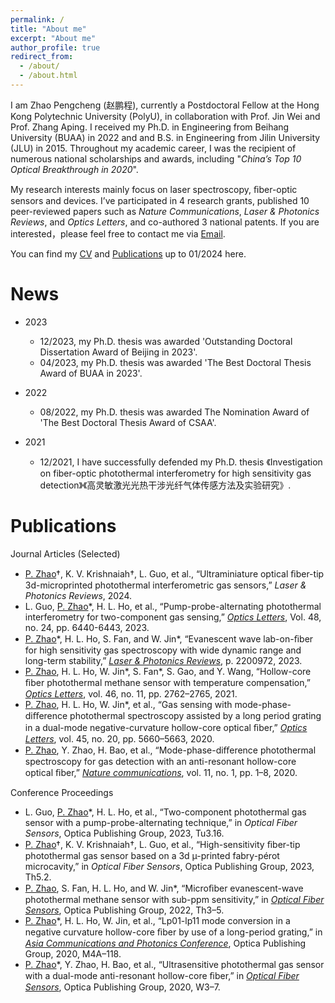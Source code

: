 ```yaml
---
permalink: /
title: "About me"
excerpt: "About me"
author_profile: true
redirect_from: 
  - /about/
  - /about.html
---
```


I am Zhao Pengcheng (赵鹏程), currently a Postdoctoral Fellow at the Hong Kong Polytechnic University (PolyU), in collaboration with Prof. Jin Wei and Prof. Zhang Aping. I received my Ph.D. in Engineering from Beihang University (BUAA) in 2022 and and B.S. in Engineering from Jilin University (JLU) in 2015. Throughout my academic career, I was the recipient of numerous national scholarships and awards, including "_China’s Top 10 Optical Breakthrough in 2020_".

My research interests mainly focus on laser spectroscopy, ﬁber-optic sensors and devices. I’ve participated in 4 research grants, published 10 peer-reviewed papers such as _Nature Communications_, _Laser & Photonics Reviews_, and _Optics Letters_, and co-authored 3 national patents. If you are interested，please feel free to contact me via [Email](mailto:zhaopc@buaa.edu.cn).

You can find my [CV](../files/Zhao_Pengcheng_CV_en.pdf) and [Publications](../files/List_of_publications.pdf) up to 01/2024 here.

News
======
* 2023
  * 12/2023, my Ph.D. thesis was awarded 'Outstanding Doctoral Dissertation Award of Beijing in 2023'.
  * 04/2023, my Ph.D. thesis was awarded 'The Best Doctoral Thesis Award of BUAA in 2023'.
    
* 2022
  * 08/2022, my Ph.D. thesis was awarded The Nomination Award of 'The Best Doctoral Thesis Award of CSAA'.
  
* 2021 
  * 12/2021, I have successfully defended my Ph.D. thesis 《Investigation on fiber-optic photothermal interferometry for high sensitivity gas detection》《高灵敏激光光热干涉光纤气体传感方法及实验研究》.

Publications
======
Journal Articles (Selected)

* <ins>P. Zhao</ins>†, K. V. Krishnaiah†, L. Guo, et al., “Ultraminiature optical ﬁber-tip 3d-microprinted photothermal interferometric gas sensors,” _Laser & Photonics Reviews_, 2024.
* L. Guo, <ins>P. Zhao</ins>\*, H. L. Ho, et al., “Pump-probe-alternating photothermal interferometry for two-component gas sensing,” [_Optics Letters_](https://opg.optica.org/ol/fulltext.cfm?uri=ol-48-24-6440&id=544225), Vol. 48, no. 24, pp. 6440-6443, 2023.
* <ins>P. Zhao</ins>\*, H. L. Ho, S. Fan, and W. Jin\*, “Evanescent wave lab-on-ﬁber for high sensitivity gas spectroscopy with wide dynamic range and long-term stability,” [_Laser & Photonics Reviews_](https://onlinelibrary.wiley.com/doi/full/10.1002/lpor.202200972), p. 2200972, 2023.
* <ins>P. Zhao</ins>, H. L. Ho, W. Jin\*, S. Fan\*, S. Gao, and Y. Wang, “Hollow-core ﬁber photothermal methane sensor with temperature compensation,” [_Optics Letters_](https://www.osapublishing.org/ol/abstract.cfm?uri=ol-46-11-2762), vol. 46, no. 11, pp. 2762–2765, 2021.
* <ins>P. Zhao</ins>, H. L. Ho, W. Jin\*, et al., “Gas sensing with mode-phase-diﬀerence photothermal spectroscopy assisted by a long period grating in a dual-mode negative-curvature hollow-core optical ﬁber,” [_Optics Letters_](https://www.osapublishing.org/ol/abstract.cfm?uri=ol-45-20-5660), vol. 45, no. 20, pp. 5660–5663, 2020.
*  <ins>P. Zhao</ins>, Y. Zhao, H. Bao, et al., “Mode-phase-diﬀerence photothermal spectroscopy for gas detection with an anti-resonant hollow-core optical ﬁber,” [_Nature communications_](https://www.nature.com/articles/s41467-020-14707-0), vol. 11, no. 1, pp. 1–8, 2020.

Conference Proceedings

* L. Guo, <ins>P. Zhao</ins>\*, H. L. Ho, et al., “Two-component photothermal gas sensor with a pump-probe-alternating technique,” in _Optical Fiber Sensors_, Optica Publishing Group, 2023, Tu3.16.
* <ins>P. Zhao</ins>†, K. V. Krishnaiah†, L. Guo, et al., “High-sensitivity ﬁber-tip photothermal gas sensor based on a 3d µ-printed fabry-pérot microcavity,” in _Optical Fiber Sensors_, Optica Publishing Group, 2023, Th5.2.
* <ins>P. Zhao</ins>, S. Fan, H. L. Ho, and W. Jin*, “Microﬁber evanescent-wave photothermal methane sensor with sub-ppm sensitivity,” in [_Optical Fiber Sensors_](https://opg.optica.org/abstract.cfm?uri=OFS-2022-Th3.5), Optica Publishing Group, 2022, Th3–5.
* <ins>P. Zhao</ins>\*, H. L. Ho, W. Jin, et al., “Lp01-lp11 mode conversion in a negative curvature hollow-core ﬁber by use of a long-period grating,” in [_Asia Communications and Photonics Conference_](https://www.osapublishing.org/abstract.cfm?uri=ACPC-2020-M4A.118), Optica Publishing Group, 2020, M4A–118.
* <ins>P. Zhao</ins>\*, Y. Zhao, H. Bao, et al., “Ultrasensitive photothermal gas sensor with a dual-mode anti-resonant hollow-core ﬁber,” in [_Optical Fiber Sensors_](https://www.osapublishing.org/abstract.cfm?uri=OFS-2020-W3.7), Optica Publishing Group, 2020, W3–7.
